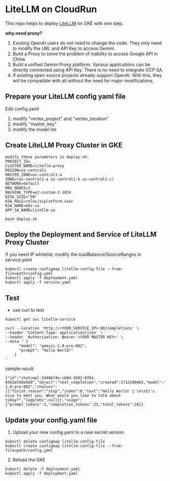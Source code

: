 # LiteLLM on CloudRun
This repo helps to deploy [LiteLLM](https://github.com/BerriAI/litellm) on GKE with one step. 

**why need proxy?**
1. Existing OpenAI users do not need to change the code. They only need to modify the URL and API Key to access Gemini.
2. Build a Proxy to solve the problem of inability to access Google API in China
3. Build a unified Gemini Proxy platform. Various applications can be directly connected using API Key. There is no need to integrate GCP SA.
4. If existing open source projects already support OpenAI. With this, they will be compatible with all without the need for major modifications.

## Prepare your LiteLLM config yaml file
Edit config.yaml
1. modify "vertex_project" and "vertex_location"
2. modify "master_key"
3. modify the model list

## Create LiteLLM Proxy Cluster in GKE
```
modify these parameters in deploy.sh:
PROJECT_ID=
CLUSTER_NAME=litellm-proxy
REGION=us-central1
MASTER_ZONE=us-central1-a
ZONE=(us-central1-a us-central1-b us-central1-c)
NETWORK=default
MAX_NODES=3
MACHINE_TYPE=e2-custom-2-1024
DISK_SIZE="50" 
KSA_ROLE=roles/aiplatform.user
KSA_NAME=k8s-sa 
APP_SA_NAME=litellm-sa
```
```
bash deploy.sh
```

## Deploy the Deployment and Service of LiteLLM Proxy Cluster
If you need IP whitelist, modify the loadBalancerSourceRanges in service.yaml
```
kubectl create configmap litellm-config-file --from-file=path/config.yaml
kubectl apply -f deployment.yaml
kubectl apply -f service.yaml
```

## Test
- use curl to test
```
kubectl get svc litellm-service
```
```
curl --location 'http://<YOUR_SERVICE_IP>:80/completions' \
--header 'Content-Type: application/json' \
--header 'Authorization: Bearer <YOUR MASTER KEY>' \
--data ' {
      "model": "gemini-1.0-pro-002",
      "prompt": "Hello World!"
    }
'
```
sample result:
```
{"id":"chatcmpl-34486f4e-cb0d-4502-8fb1-6562e59de8d0","object":"text_completion","created":1713180465,"model":"gemini-1.0-pro-002","choices":[{"finish_reason":"stop","index":0,"text":"Hello World! 👋 \n\nIt's nice to meet you. What would you like to talk about today?","logprobs":null}],"usage":{"prompt_tokens":3,"completion_tokens":23,"total_tokens":26}}
```

## Update your config.yaml file
1. Upload your new config.yaml to a new secret version
```
kubectl delete configmap litellm-config-file
kubectl create configmap litellm-config-file --from-file=path/config.yaml
```
2. Reload the GKE
```
kubectl delete -f deployment.yaml
kubectl apply -f deployment.yaml
```
